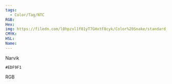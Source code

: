 ```yaml
---
tags:
  - Color/Tag/NTC
RGB:
Hex:
img: https://filedn.com/l0hpzxl1f01yT7GHxtF8cyk/Color%20Snake/standard_csv_to_svg/%23/EDF9F1.svg
CMYK:
HSL:
Name:
---
```

Narvik
```palette
#EDF9F1
```
RGB
